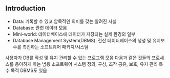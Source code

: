 ## Introduction
- Data: 기록할 수 있고 암묵적인 의미를 갖는 알려진 사실
- Database: 관련 데이터 모음
- Mini-world: 데이터베이스에 데이터가 저장되는 실제 환경의 일부
- Database Management System(DBMS): 전산 데이터베이스의 생성 및 유지보수를 촉진하는 소프트웨어 패키지/시스템

사용자가 DB를 작성 및 유지 관리할 수 있는 프로그램 모음
다음과 같은 것들의 프로세스를 용이하게 하는 범용 소프트웨어 시스템
정의, 구성, 조작
공유, 보호, 유지 관리
특수 목적 DBMS도 있음
